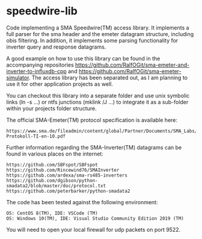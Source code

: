 # speedwire-lib
Code implementing a SMA Speedwire(TM) access library. It implements a full parser for the sma header and the emeter datagram structure, including obis filtering. In addition, it implements some parsing functionality for inverter query and response datagrams.

A good example on how to use this library can be found in the accompanying repositories https://github.com/RalfOGit/sma-emeter-and-inverter-to-influxdb-cpp and https://github.com/RalfOGit/sma-emeter-simulator. The access library has been separated out, as I am planning to use it for other application projects as well.

You can checkout this library into a separate folder and use unix symbolic links (ln -s ...) or ntfs junctions (mklink /J ...) to integrate it as a sub-folder within your projects folder structure.

The official SMA-Emeter(TM) protocol specification is available here:

    https://www.sma.de/fileadmin/content/global/Partner/Documents/SMA_Labs/EMETER-Protokoll-TI-en-10.pdf

Further information regarding the SMA-Inverter(TM) datagrams can be found in various places on the internet:

    https://github.com/SBFspot/SBFspot
    https://github.com/Rincewind76/SMAInverter
    https://github.com/ardexa/sma-rs485-inverters
    https://github.com/dgibson/python-smadata2/blob/master/doc/protocol.txt
    https://github.com/peterbarker/python-smadata2

The code has been tested against the following environment:

    OS: CentOS 8(TM), IDE: VSCode (TM)
    OS: Windows 10(TM), IDE: Visual Studio Community Edition 2019 (TM)

You will need to open your local firewall for udp packets on port 9522.
